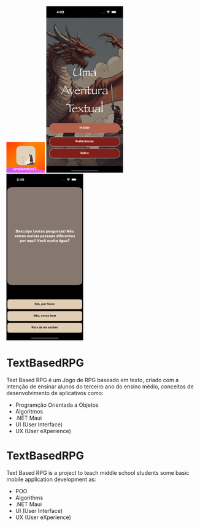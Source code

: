 <div>
<img src="https://github.com/tmacedo29/TextBasedRPG/blob/main/Screenshots/screenshot_01.png" width="100"/>
<img src="https://github.com/tmacedo29/TextBasedRPG/blob/main/Screenshots/screenshot_02.png" width="200"/>
<img src="https://github.com/tmacedo29/TextBasedRPG/blob/main/Screenshots/screenshot_03.png" width="200"/>
</div>


# TextBasedRPG

Text Based RPG é um Jogo de RPG baseado em texto, criado com a intenção de ensinar alunos do terceiro ano do ensino médio, conceitos de desenvolvimento de aplicativos como: 
- Programção Orientada a Objetos
- Algoritmos
- .NET Maui
- UI (User Interface)
- UX (User eXperience)

# TextBasedRPG

Text Based RPG is a project to teach middle school students some basic mobile application development as:
- POO
- Algorithms
- .NET Maui
- UI (User Interface)
- UX (User eXperience)
